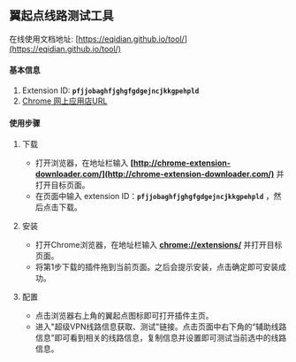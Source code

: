 ## 翼起点线路测试工具
在线使用文档地址: [https://eqidian.github.io/tool/](https://eqidian.github.io/tool/)


#### 基本信息
1. Extension ID: **`pfjjobaghfjghgfgdgejncjkkgpehpld`**
2. [Chrome 网上应用店URL](https://chrome.google.com/webstore/detail/hello-world-proxy/pfjjobaghfjghgfgdgejncjkkgpehpld)


#### 使用步骤
1. 下载
	+ 打开浏览器，在地址栏输入 **[http://chrome-extension-downloader.com/](http://chrome-extension-downloader.com/)** 并打开目标页面。
	+ 在页面中输入 extension ID：**`pfjjobaghfjghgfgdgejncjkkgpehpld`** ，然后点击下载。

2. 安装
	+ 打开Chrome浏览器，在地址栏输入 **[chrome://extensions/](chrome://extensions/)** 并打开目标页面。
	+ 将第1步下载的插件拖到当前页面。之后会提示安装，点击确定即可安装成功。

3. 配置
	+ 点击浏览器右上角的翼起点图标即可打开插件主页。
	+ 进入"超级VPN线路信息获取、测试"链接。点击页面中右下角的“辅助线路信息”即可看到相关的线路信息，复制信息并设置即可测试当前选中的线路信息。